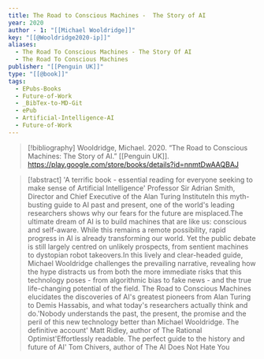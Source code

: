 ```yaml
---
title: The Road to Conscious Machines -  The Story of AI
year: 2020
author - 1: "[[Michael Wooldridge]]"
key: "[[@Wooldridge2020-ip]]"
aliases:
  - The Road To Conscious Machines - The Story Of AI
  - The Road To Conscious Machines
publisher: "[[Penguin UK]]"
type: "[[@book]]"
tags:
  - EPubs-Books
  - Future-of-Work
  - _BibTex-to-MD-Git
  - ePub
  - Artificial-Intelligence-AI
  - Future-of-Work
---
```


> [!bibliography]
> Wooldridge, Michael. 2020. “The Road to Conscious Machines: The Story of AI.” [[Penguin UK]]. https://play.google.com/store/books/details?id=nnmtDwAAQBAJ

> [!abstract]
> 'A terrific book - essential reading for everyone seeking to make sense of Artificial Intelligence' Professor Sir Adrian Smith, Director and Chief Executive of the Alan Turing InstituteIn this myth-busting guide to AI past and present, one of the world's leading researchers shows why our fears for the future are misplaced.The ultimate dream of AI is to build machines that are like us: conscious and self-aware. While this remains a remote possibility, rapid progress in AI is already transforming our world. Yet the public debate is still largely centred on unlikely prospects, from sentient machines to dystopian robot takeovers.In this lively and clear-headed guide, Michael Wooldridge challenges the prevailing narrative, revealing how the hype distracts us from both the more immediate risks that this technology poses - from algorithmic bias to fake news - and the true life-changing potential of the field. The Road to Conscious Machines elucidates the discoveries of AI's greatest pioneers from Alan Turing to Demis Hassabis, and what today's researchers actually think and do.'Nobody understands the past, the present, the promise and the peril of this new technology better than Michael Wooldridge. The definitive account' Matt Ridley, author of The Rational Optimist'Effortlessly readable. The perfect guide to the history and future of AI' Tom Chivers, author of The AI Does Not Hate You